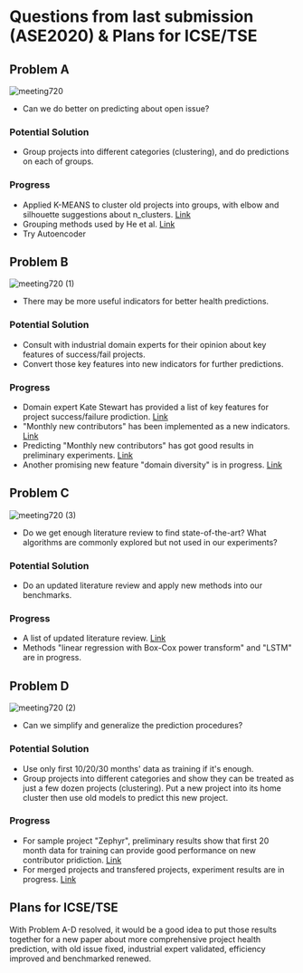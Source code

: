 # Questions from last submission (ASE2020) & Plans for ICSE/TSE

## Problem A
![meeting720](https://user-images.githubusercontent.com/16036156/87945498-cfd0c380-ca6e-11ea-82b5-480678c75fc3.png)
- Can we do better on predicting about open issue?
### Potential Solution
- Group projects into different categories (clustering), and do predictions on each of groups.
### Progress
- Applied K-MEANS to cluster old projects into groups, with elbow and silhouette suggestions about n_clusters. [Link](https://github.com/ai-se/Patrick_Rui/blob/master/Patrick/2020-06-25.md)
- Grouping methods used by He et al. [Link](https://ieeexplore.ieee.org/abstract/document/6681337)
- Try Autoencoder


## Problem B
![meeting720 (1)](https://user-images.githubusercontent.com/16036156/87946512-1ffc5580-ca70-11ea-8d2a-d400c464e41c.png)
- There may be more useful indicators for better health predictions.
### Potential Solution
- Consult with industrial domain experts for their opinion about key features of success/fail projects.
- Convert those key features into new indicators for further predictions.
### Progress
- Domain expert Kate Stewart has provided a list of key features for project success/failure prodiction. [Link](https://docs.google.com/spreadsheets/d/18LEBbOJNzLoQ_2AqGDmcmzik2qmWatpTnU6ZEgbTOWM/edit#gid=0)
- "Monthly new contributors" has been implemented as a new indicators. [Link](https://github.com/ai-se/Patrick_Rui/blob/master/Patrick/2020-07-06.md)
- Predicting "Monthly new contributors" has got good results in preliminary experiments. [Link](https://docs.google.com/spreadsheets/d/1hQPBHSiP1cB1biBG_dqZU_VjO4IWsonhemOFKrB-nXE/edit#gid=1929673561)
- Another promising new feature "domain diversity" is in progress. [Link](https://docs.google.com/spreadsheets/d/1hQPBHSiP1cB1biBG_dqZU_VjO4IWsonhemOFKrB-nXE/edit#gid=852358286)


## Problem C
![meeting720 (3)](https://user-images.githubusercontent.com/16036156/87949734-6653b380-ca74-11ea-9bce-5162aab7adef.png)
- Do we get enough literature review to find state-of-the-art? What algorithms are commonly explored but not used in our experiments?
### Potential Solution
- Do an updated literature review and apply new methods into our benchmarks.
### Progress
- A list of updated literature review. [Link](https://docs.google.com/spreadsheets/d/1455ltmaXmjG1x-abHVM2jHWi_6K3isZfaYwjK-YSgpQ/edit#gid=0)
- Methods "linear regression with Box-Cox power transform" and "LSTM" are in progress.


## Problem D
![meeting720 (2)](https://user-images.githubusercontent.com/16036156/87948028-2ab7ea00-ca72-11ea-9012-0951155ba217.png)
- Can we simplify and generalize the prediction procedures?
### Potential Solution
- Use only first 10/20/30 months' data as training if it's enough.
- Group projects into different categories and show they can be treated as just a few dozen projects (clustering). Put a new project into its home cluster then use old models to predict this new project.
### Progress
- For sample project "Zephyr", preliminary results show that first 20 month data for training can provide good performance on new contributor pridiction. [Link](https://docs.google.com/spreadsheets/d/1hQPBHSiP1cB1biBG_dqZU_VjO4IWsonhemOFKrB-nXE/edit#gid=1929673561)
- For merged projects and transfered projects, experiment results are in progress. [Link](https://docs.google.com/spreadsheets/d/1O1oZ5j-786hZ-XKWFRX0sMm-P8RwHwKnZmJRXvXe-Kk/edit#gid=159027035)


## Plans for ICSE/TSE
With Problem A-D resolved, it would be a good idea to put those results together for a new paper about more comprehensive project health prediction, with old issue fixed, industrial expert validated, efficiency improved and benchmarked renewed.
